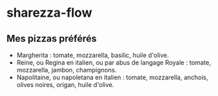 # sharezza-flow

## Mes pizzas préférés

- Margherita : tomate, mozzarella, basilic, huile d'olive.
- Reine, ou Regina en italien, ou par abus de langage Royale : tomate, mozzarella, jambon, champignons.
- Napolitaine, ou napoletana en italien : tomate, mozzarella, anchois, olives noires, origan, huile d'olive.
